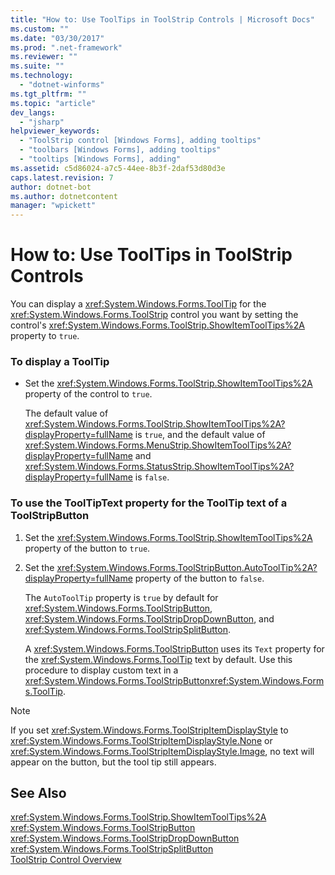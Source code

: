 ```yaml
---
title: "How to: Use ToolTips in ToolStrip Controls | Microsoft Docs"
ms.custom: ""
ms.date: "03/30/2017"
ms.prod: ".net-framework"
ms.reviewer: ""
ms.suite: ""
ms.technology: 
  - "dotnet-winforms"
ms.tgt_pltfrm: ""
ms.topic: "article"
dev_langs: 
  - "jsharp"
helpviewer_keywords: 
  - "ToolStrip control [Windows Forms], adding tooltips"
  - "toolbars [Windows Forms], adding tooltips"
  - "tooltips [Windows Forms], adding"
ms.assetid: c5d86024-a7c5-44ee-8b3f-2daf53d80d3e
caps.latest.revision: 7
author: dotnet-bot
ms.author: dotnetcontent
manager: "wpickett"
---
```

# How to: Use ToolTips in ToolStrip Controls
You can display a <xref:System.Windows.Forms.ToolTip> for the <xref:System.Windows.Forms.ToolStrip> control you want by setting the control's <xref:System.Windows.Forms.ToolStrip.ShowItemToolTips%2A> property to `true`.  
  
### To display a ToolTip  
  
-   Set the <xref:System.Windows.Forms.ToolStrip.ShowItemToolTips%2A> property of the control to `true`.  
  
     The default value of <xref:System.Windows.Forms.ToolStrip.ShowItemToolTips%2A?displayProperty=fullName> is `true`, and the default value of <xref:System.Windows.Forms.MenuStrip.ShowItemToolTips%2A?displayProperty=fullName> and <xref:System.Windows.Forms.StatusStrip.ShowItemToolTips%2A?displayProperty=fullName> is `false`.  
  
### To use the ToolTipText property for the ToolTip text of a ToolStripButton  
  
1.  Set the <xref:System.Windows.Forms.ToolStrip.ShowItemToolTips%2A> property of the button to `true`.  
  
2.  Set the <xref:System.Windows.Forms.ToolStripButton.AutoToolTip%2A?displayProperty=fullName> property of the button to `false`.  
  
     The `AutoToolTip` property is `true` by default for <xref:System.Windows.Forms.ToolStripButton>, <xref:System.Windows.Forms.ToolStripDropDownButton>, and <xref:System.Windows.Forms.ToolStripSplitButton>.  
  
     A <xref:System.Windows.Forms.ToolStripButton> uses its `Text` property for the <xref:System.Windows.Forms.ToolTip> text by default. Use this procedure to display custom text in a <xref:System.Windows.Forms.ToolStripButton><xref:System.Windows.Forms.ToolTip>.  
  
> [!NOTE]
>  If you set <xref:System.Windows.Forms.ToolStripItemDisplayStyle> to <xref:System.Windows.Forms.ToolStripItemDisplayStyle.None> or <xref:System.Windows.Forms.ToolStripItemDisplayStyle.Image>, no text will appear on the button, but the tool tip still appears.  
  
## See Also  
 <xref:System.Windows.Forms.ToolStrip.ShowItemToolTips%2A>   
 <xref:System.Windows.Forms.ToolStripButton>   
 <xref:System.Windows.Forms.ToolStripDropDownButton>   
 <xref:System.Windows.Forms.ToolStripSplitButton>   
 [ToolStrip Control Overview](../../../../docs/framework/winforms/controls/toolstrip-control-overview-windows-forms.md)